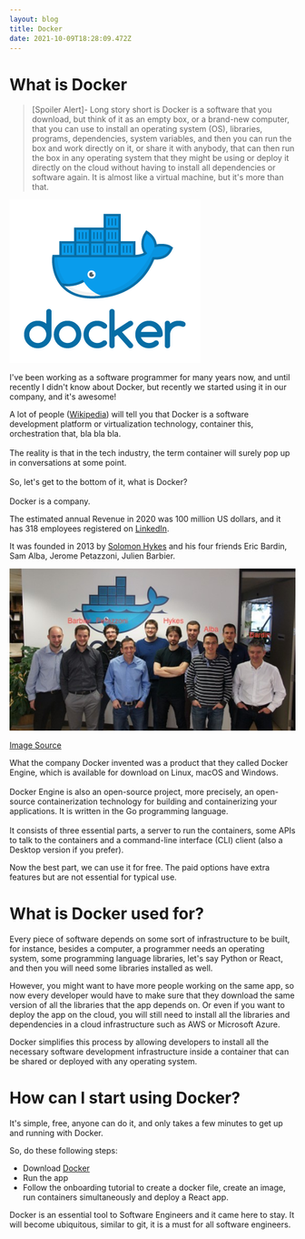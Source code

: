 ```yaml
---
layout: blog
title: Docker
date: 2021-10-09T18:28:09.472Z
---
```

# What is Docker

> \[Spoiler Alert]- Long story short is Docker is a software that you download, but think of it as an empty box, or a brand-new computer, that you can use to install an operating system (OS), libraries, programs, dependencies, system variables, and then you can run the box and work directly on it, or share it with anybody, that can then run the box in any operating system that they might be using or deploy it directly on the cloud without having to install all dependencies or software again. It is almost like a virtual machine, but it's more than that.  

![doker logo with blue whale loading containers on top as if it was a big ship.](/images/uploads/docker_facebook_share.png "Docker logo")

I've been working as a software programmer for many years now, and until recently I didn't know about Docker, but recently we started using it in our company, and it's awesome!

A lot of people ([Wikipedia](https://en.wikipedia.org/wiki/Docker_(software))) will tell you that Docker is a software development platform or virtualization technology, container this, orchestration that, bla bla bla. \
\
The reality is that in the tech industry, the term container will surely pop up in conversations at some point.\
\
So, let's get to the bottom of it, what is Docker?\
\
Docker is a company. 

The estimated annual Revenue in 2020 was 100 million US dollars, and it has 318 employees registered on [LinkedIn](https://www.linkedin.com/company/docker/about/). 

It was founded in 2013 by [Solomon Hykes](https://twitter.com/solomonstre) and his four friends Eric Bardin, Sam Alba, Jerome Petazzoni, Julien Barbier.

![Docker founder image](/images/uploads/frencheweb_docker-550x311.jpeg "Docker founders image")

[Image Source](https://www.frenchweb.fr/cloud-open-source-docker-fonde-par-le-francais-solomon-hykes-leve-15-millions-de-dollars/138977)

What the company Docker invented was a product that they called Docker Engine, which is available for download on Linux, macOS and Windows. \
\
Docker Engine is also an open-source project, more precisely, an open-source containerization technology for building and containerizing your applications. It is written in the Go programming language. \
\
It consists of three essential parts, a server to run the containers, some APIs to talk to the containers and a command-line interface (CLI) client (also a Desktop version if you prefer).

Now the best part, we can use it for free. The paid options have extra features but are not essential for typical use. 

# What is Docker used for?

Every piece of software depends on some sort of infrastructure to be built, for instance, besides a computer, a programmer needs an operating system, some programming language libraries, let's say Python or React, and then you will need some libraries installed as well. 

However, you might want to have more people working on the same app, so now every developer would have to make sure that they download the same version of all the libraries that the app depends on. Or even if you want to deploy the app on the cloud, you will still need to install all the libraries and dependencies in a cloud infrastructure such as AWS or Microsoft Azure.

Docker simplifies this process by allowing developers to install all the necessary software development infrastructure inside a container that can be shared or deployed with any operating system. 

# How can I start using Docker?

It's simple, free, anyone can do it, and only takes a few minutes to get up and running with Docker. 

So, do these following steps:

* Download [Docker](https://docs.docker.com/engine/install)
* Run the app
* Follow the onboarding tutorial to create a docker file, create an image, run containers simultaneously and deploy a React app. 

Docker is an essential tool to Software Engineers and it came here to stay. It will become ubiquitous, similar to git, it is a must for all software engineers.